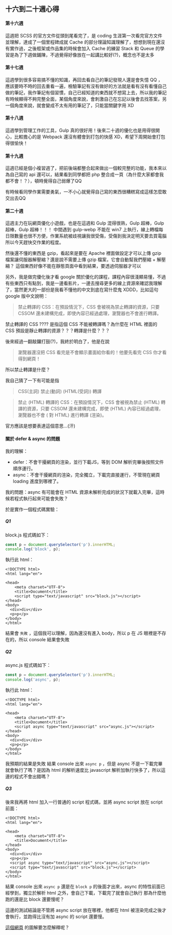 ## 十六到二十週心得

#### 第十六週

這週把 SCSS 的官方文件從頭到尾看完了，是 coding 生涯第一次看完官方文件並理解，達成了一個里程碑成就
Cache 的部分理論知識理解了，想想到現在還沒有實作過，之後框架或作品集的時候會加入 Cache 的練習
Stack 和 Queue 的學習是為了下週做鋪陳，不過覺得好像放在一起講比較好(?)，概念也不是太多

#### 第十七週

這週學到很多容易搞不懂的知識，再回去看自己的筆記發現人還是會失憶 QQ ，應該要時不時的回去重看一遍，檢驗筆記有沒有做好的方法就是看有沒有看懂自己做的筆記，我作筆記有個習慣，自己已經知道的東西就不想寫上去，所以我的筆記有時候顯得不夠完整全面，某個角度來說，會刺激自己在忘記以後會去找答案，另一個角度來說，就會變成不太有用的筆記了，只能當關鍵字用 XD

#### 第十八週

這週學到管理工作的工具，Gulp 真的很好用！後來二十週的優化也是用得很開心，比較擔心的是 Webpack 還沒有體會到打包的快感 XD，希望下周開始會打包得很愉快！

#### 第十九週

這週已經是個小複習週了，把前後端都整合起來做出一個較完整的功能，我本來以為自己寫的 api 還可以，結果看到同學都把 php 整合成一頁（為什麼大家都會我都不會！？），頓時覺得自己弱爆了QQ

有時候看同學作業需要勇氣，一不小心就覺得自己寫的東西很糟糕寫成這樣怎麼敢交出去QQ

#### 第二十週

這週主力在玩網頁優化小遊戲，也是在這週和 Gulp 混得很熟，Gulp 超棒，Gulp 超棒，Gulp 超棒！！！
中間遇到 gulp-webp 不能在 win7 上執行，線上轉檔每日限數量也很不方便，作業系統被歧視讓我很受傷，受傷到我決定明天要去買電腦所以今天趕快交作業的程度。

然後還不懂的東西是 gzip，看起來是要在 Apache 裡面做設定才可以上傳 gzip 檔案讓伺服器解壓縮？還是說不需要上傳 gzip 檔案，它會自動幫我們壓縮 + 解壓縮？
這個東西好像不能在靜態頁面中看到結果，要透過伺服器才可以

另外，我是做完優化後才看 google 關於優化的課程，課程內容很淺顯易懂，不過有些東西只有點到，我是一邊看影片，一邊去搜尋更多的線上資源來確認我理解了，當然更大的一部份是我看不懂他的中文到底在寫什麼鬼 XDDD，比如這句 google 版中文說明：
> 禁止轉譯的 CSS：在預設情況下，CSS 會被視為禁止轉譯的資源，只要 CSSOM 還未建構完成，即使內容已經過處理，瀏覽器也不會進行轉譯。

禁止轉譯的 CSS ????
是指這個 CSS 不能被轉譯嗎？為什麼在 HTML 裡面的 CSS 預設是靜止轉譯的資源？？？轉譯是什麼？？？

後來經過一翻敲鑼打鼓(?)，我終於明白了，他是在說
> 瀏覽器還沒把 CSS 看完是不會顯示畫面給你看的！他要先看完 CSS 你才看得到網頁！

所以禁止轉譯是什麼？

我自己猜了一下有可能是指
> CSS(主詞)  禁止(動詞)  (HTML(受詞))  轉譯

> 禁止 (HTML) 轉譯的 CSS：在預設情況下，CSS 會被視為禁止 (HTML) 轉譯的資源，只要 CSSOM 還未建構完成，即使 (HTML) 內容已經過處理，瀏覽器也不會 ( 對 HTML) 進行轉譯 (渲染)。

官方應該是想要表達這個意思...(汗)

#### 關於 defer & async 的問題

我的理解：

* defer：不會干擾網頁的渲染，並行下載JS，等到 DOM 解析完畢後按照文件順序運行。
* async：不會干擾網頁的渲染，完全獨立，下載完直接運行，不管現在網頁 loading 進度到哪裡了。

我的問題：async 有可能會在 HTML 資源未解析完成的狀況下就載入完畢，這時候若程式執行起來可能會失敗？

於是實作一個程式碼實驗：

##### Q1

block.js 程式碼如下：
```javascript
const p = document.querySelector('p').innerHTML;
console.log('block', p);
```

執行此 html：
```
<!DOCTYPE html>
<html lang="en">

<head>
    <meta charset="UTF-8">
    <title>Document</title>
    <script type="text/javascript" src="block.js"></script>
</head>
<body>
  <div>div</div>
  <p>p</p>
</body>
</html>
```

結果會 `失敗` ，這個我可以理解，因為還沒有進入 body，所以 p 在 JS 眼裡是不存在的，所以 console 結果會失敗

##### Q2

async.js 程式碼如下：
```javascript
const p = document.querySelector('p').innerHTML;
console.log('async', p);
```

執行此 html：

```
<!DOCTYPE html>
<html lang="en">

<head>
    <meta charset="UTF-8">
    <title>Document</title>
    <script async type="text/javascript" src="async.js"></script>
</head>
<body>
  <div>div</div>
  <p>p</p>
</body>
</html>
```

我預期的結果是失敗
結果 console 出來 `async p` ，但是 async 不是一下載完畢就會執行了嗎？是因為 html 的解析速度比 javascript 解析加執行快多了，所以這邊的程式不會出錯嗎？

##### Q3

後來我再將 html 加入一行普通的 script 程式碼，並將 async script 放在 script 前面：

```
<!DOCTYPE html>
<html lang="en">

<head>
    <meta charset="UTF-8">
    <title>Document</title>
</head>
<body>
  <div>div</div>
  <p>p</p>
  <script async type="text/javascript" src="async.js"></script>
  <script type="text/javascript" src="block.js"></script>
</body>
</html>
```
結果 console 出來 `async p` 還是在 `block p` 的後面才出來，async 的特性前面已經學到，獨立於解析 html 之外，會自己下載，下載完了就會自己執行
那為什麼他跑的還是比 block 還要慢呢？

這邊的測試結論是不管將 async script 放在哪裡，他都在 html 被渲染完成之後才會執行，並跑得比沒有加 async 的 script 還要慢。

[這個網頁](https://www.growingwiththeweb.com/2014/02/async-vs-defer-attributes.html) 的圖解要怎麼解釋呢？
